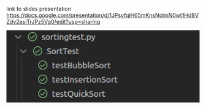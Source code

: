 link to slides presentation
https://docs.google.com/presentation/d/1JPsyfqlH65mKnsNolmN0wt1HdBVZdv2esiTrJPz5Vg0/edit?usp=sharing

![test passes](https://github.com/Rytheking/OOP-refleming/blob/main/template_method/Screen%20Shot%202021-04-15%20at%2012.01.11%20PM.png)
